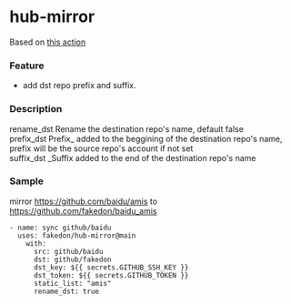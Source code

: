 # hub-mirror

Based on [this action](https://github.com/Yikun/hub-mirror-action)

### Feature
* add dst repo prefix and suffix.

### Description
rename_dst  Rename the destination repo's name, default false  
prefix_dst  Prefix_ added to the beggining of the destination repo's name, prefix will be the source repo's account if not set  
suffix_dst  _Suffix added to the end of the destination repo's name  

### Sample

mirror https://github.com/baidu/amis to https://github.com/fakedon/baidu_amis  
```
- name: sync github/baidu
  uses: fakedon/hub-mirror@main
    with:
      src: github/baidu
      dst: github/fakedon
      dst_key: ${{ secrets.GITHUB_SSH_KEY }}
      dst_token: ${{ secrets.GITHUB_TOKEN }}
      static_list: "amis"
      rename_dst: true
```
